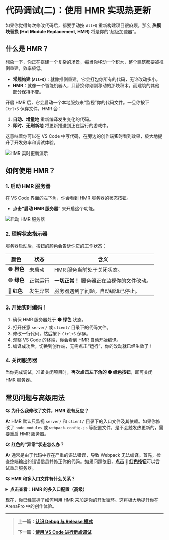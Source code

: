 # 代码调试(二)：使用 HMR 实现热更新

如果你觉得每次修改代码后，都要手动按 `Alt+Q` 重新构建项目很麻烦，那么 **热模块替换 (Hot Module Replacement, HMR)** 将是你的“超级加速器”。

## 什么是 HMR？

想象一下，你正在搭建一个复杂的场景，每当你移动一个积木，整个建筑都要被推倒重建，效率极低。

- **常规构建 (`Alt+Q`)**：就像推倒重建。它会打包你所有的代码，无论改动多小。
- **HMR**：就像一个智能机器人，只替换你刚刚移动的那块积木，而建筑的其他部分保持不变。

开启 HMR 后，它会启动一个本地服务来“监视”你的代码文件。一旦你按下 `Ctrl+S` 保存文件，HMR 会：

1.  **自动、增量地** 重新编译发生变化的代码。
2.  **即时、无刷新地** 将更新推送到正在运行的游戏中。

这意味着你可以在 VS Code 中写代码，在旁边的创作端**实时**看到效果，极大地提升了开发效率和调试体验。

![HMR 实时更新演示](https://static.codemao.cn/pickduck/HJBNk__g1x.gif?hash=Fq9hwMXyh-2yGkZY1t42TXPsw57i)

## 如何使用 HMR？

### 1. 启动 HMR 服务器

在 VS Code 界面的左下角，你会看到 HMR 服务器的状态按钮。

- **点击“启动 HMR 服务器”** 来开启这个功能。

![启动 HMR 服务器](/QQ20241128-233644.png)

### 2. 理解状态指示器

服务器启动后，按钮的颜色会告诉你它的工作状态：

| 颜色        | 状态     | 含义                                        |
| ----------- | -------- | ------------------------------------------- |
| 🟠 **橙色** | 未启动   | HMR 服务当前处于关闭状态。                  |
| 🟢 **绿色** | 正常运行 | **一切正常！** 服务器正在监视你的文件改动。 |
| 🔴 **红色** | 发生异常 | 服务器遇到了问题，自动编译已停止。          |

### 3. 开始实时编码！

1.  确保 HMR 服务器处于 **🟢 绿色** 状态。
2.  打开任意 `server/` 或 `client/` 目录下的代码文件。
3.  修改一行代码，然后按下 `Ctrl+S` 保存。
4.  观察 VS Code 的终端，你会看到 HMR 自动开始编译。
5.  编译成功后，切换到创作端，无需点击“运行”，你的改动就已经生效了！

### 4. 关闭服务器

当你完成调试，准备关闭项目时，**再次点击左下角的 🟢 绿色按钮**，即可关闭 HMR 服务器。

## 常见问题与高级用法

**Q: 为什么我修改了文件，HMR 没有反应？**

**A:** HMR 默认只监视 `server/` 和 `client/` 目录下的入口文件及其依赖。如果你修改了 `node_modules` 或 `webpack.config.js` 等配置文件，是不会触发热更新的，需要重启 HMR 服务器。

**Q: 红色的“异常”状态怎么办？**

**A:** 通常是由于代码中存在严重的语法错误，导致 Webpack 无法编译。首先，检查终端输出的错误信息并修正你的代码。如果问题依旧，**点击 🔴 红色按钮**可以尝试重启服务器。

**Q: HMR 和多入口文件有什么关系？**

<details>
<summary><b>点击查看：HMR 的多入口配置（高级）</b></summary>

HMR 的一个强大之处在于它能同时监视多个独立的入口文件，这对于大型项目中的**代码分离**至关重要。

你可以在 `dao3.config.json` 的 `outputAndUpdate` 数组中配置多个入口：

```jsonc
// dao3.config.json
"outputAndUpdate": [
    // 入口一：打包主要的业务逻辑
    {
      "name": "bundle.js",
      "serverEntry": "src/App.ts",
      "clientEntry": "src/clientApp.ts"
    },
    // 入口二：打包一个独立的管理工具
    {
      "name": "admin-tool.js",
      "serverEntry": "src/admin/index.ts"
    }
]
```

- **完整构建 (`Alt+Q`)**：只会构建数组中的**第一项** (`bundle.js`)。
- **HMR 模式**：会同时监视和构建数组中的**所有项**。当你修改 `src/admin/index.ts` 时，只有 `admin-tool.js` 会被重新编译和热更新。

这种方式非常适合将核心玩法、活动玩法、管理工具等模块分离开，实现更高效的开发和加载。

</details>

现在，你已经掌握了如何利用 HMR 来加速你的开发循环。这将极大地提升你在 ArenaPro 中的创作体验。

---

> **上一篇：[认识 Debug 与 Release 模式](./debug.md)**
>
> **下一篇：[使用 VS Code 进行断点调试](./debugger.md)**

